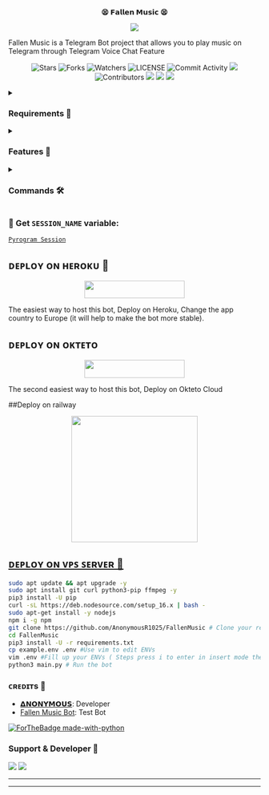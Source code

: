 <p align="center">
    <br><b>😫 𝗙𝗮𝗹𝗹𝗲𝗻 𝗠𝘂𝘀𝗶𝗰 😫</b><br>
</p>
<p align="center"><a href="https://t.me/DevilsHeavenMF"><img src="https://telegra.ph/file/89cbc8b8760b6abff430f.jpg"></a></p>

Fallen Music is a Telegram Bot project that allows you to play music on Telegram through Telegram Voice Chat Feature</b><br>

<p align="center">
    <img src="https://img.shields.io/github/stars/AnonymousR1025/FallenMusic?style=for-the-badge" alt="Stars">
    <img src="https://img.shields.io/github/forks/AnonymousR1025/FallenMusic?style=for-the-badge" alt="Forks">
    <img src="https://img.shields.io/github/watchers/AnonymousR1025/FallenMusic?style=for-the-badge" alt="Watchers">
    <img src="https://img.shields.io/github/license/AnonymousR1025/FallenMusic?style=for-the-badge" alt="LICENSE">
    <img src="https://img.shields.io/github/commit-activity/w/AnonymousR1025/FallenMusic?style=for-the-badge" alt="Commit Activity">
    <a href="https://github.com/AnonymousR1025/FallenMusic/commits/AnonymousR1025"> <img src="https://img.shields.io/github/last-commit/AnonymousR1025/FallenMusic?color=blue&logo=github&logoColor=green&style=for-the-badge" /></a>
    <img src="https://img.shields.io/github/contributors/AnonymousR1025/FallenMusic?style=for-the-badge" alt="Contributors">
    <a href="https://github.com/AnonymousR1025/FallenMusic/issues"> <img src="https://img.shields.io/github/issues/AnonymousR1025/FallenMusic?color=blueviolet&logo=github&logoColor=green&style=for-the-badge" /></a>
    <a href="https://github.com/AnonymousR1025/FallenMusic"> <img src="https://img.shields.io/github/repo-size/AnonymousR1025/FallenMusic?color=orange&logo=github&logoColor=green&style=for-the-badge" /></a>
    <a href="https://pypi.org/project/Pyrogram/"> <img src="https://img.shields.io/pypi/v/pyrogram?color=yellow&label=pyrogram&logo=python&logoColor=green&style=for-the-badge" /></a>
</p>

<details>
<summary><h3> Requirements 📝</h3></summary>

- FFmpeg
- NodeJS [nodesource.com](https://nodesource.com/)
- Python 3.7 or higher
- [PyTgCalls](https://github.com/pytgcalls/pytgcalls)
</details>

<details>
<summary><h3> Features 🔮</h3></summary>

- Yt-dL Fix
- Updated Plug-in
- Super Fast Bot
- No Lag Hang
- Fast Download Song From Server
- Program Updated
- Smooth Player
</details>

<details>
<summary><h3> Commands 🛠</h3></summary> 

- `/play <song name>` - play song you requested
- `/song <song name>` - download songs you want quickly
- `/ping` - Bot Online or Offine

#### Admins Only 👷‍♂️
- `/pause` - pause song play
- `/resume` - resume song play
- `/skip` - play next song
- `/end` - stop music play
</details>

### 🧪 Get `SESSION_NAME` variable:

[``Pyrogram Session``](https://telegram.me/StringFatherBot)

## ᴅᴇᴩʟᴏʏ ᴏɴ ʜᴇʀᴏᴋᴜ 🚀

<p align="center"><a href="https://heroku.com/deploy?template=https://github.com/AnonymousR1025/FallenMusic"> <img src="https://img.shields.io/badge/Deploy%20To%20Heroku-black?style=for-the-badge&logo=heroku" width="200" height="35.45"/></a></p>
The easiest way to host this bot, Deploy on Heroku, Change the app country to Europe (it will help to make the bot more stable).

## ᴅᴇᴩʟᴏʏ ᴏɴ ᴏᴋᴛᴇᴛᴏ

<p align="center"><a href="https://cloud.okteto.com/deploy?repository=https://github.com/AnonymousR1025/FallenMusic"><img src="https://img.shields.io/badge/Deploy%20To%20Okteto-informational?style=for-the-badge&logo=Okteto" width="200" height="35.45"/></a></p>
The second easiest way to host this bot, Deploy on Okteto Cloud

##Deploy on railway

<p align="center">
<a href="https://railway.app/new/template?template=https://github.com/ridho17-ind/SkyzoMusicBot&envs=BOT_TOKEN%2CAPI_ID%2CAPI_HASH%2CSESSION_NAME%2CSUDO_USERS%2COWNER_ID%2CDURATION_LIMIT%2CCHANNEL%2CMONGO_DB_URI%2CLOG_GROUP_ID%2CASS_ID%2CGROUP&optionalEnvs=CHANNEL%2CGROUPCSUPPORT_CHANNEL%2CMONGO_DB_URI%2CLOG_GROUP_ID%2CASSISTANT_PREFIX%2CMUSIC_BOT_NAME%2CSUPPORT_GROUP&optionalEnvs=SUPPORT_CHANNEL%2CSUPPORT_GROUP"><img src="https://img.shields.io/badge/Deploy%20To%20Railway-blueviolet?style=for-the-badge&logo=railway" width="252""/</a>

## ᴅᴇᴘʟᴏʏ ᴏɴ ᴠᴘꜱ ꜱᴇʀᴠᴇʀ 📡

```sh
sudo apt update && apt upgrade -y
sudo apt install git curl python3-pip ffmpeg -y
pip3 install -U pip
curl -sL https://deb.nodesource.com/setup_16.x | bash -
sudo apt-get install -y nodejs
npm i -g npm
git clone https://github.com/AnonymousR1025/FallenMusic # Clone your repo.
cd FallenMusic
pip3 install -U -r requirements.txt
cp example.env .env #Use vim to edit ENVs
vim .env #Fill up your ENVs ( Steps press i to enter in insert mode then edit the file. Press Esc to exit the editing mode then type :wq! and press Enter key to save the file.)
python3 main.py # Run the bot
```

### ᴄʀᴇᴅɪᴛs 💖
- [𝝙𝗡𝗢𝗡𝗬𝗠𝗢𝗨𝗦](https://github.com/AnonymousR1025): Developer
- [Fallen Music Bot](https://telegram.me/fallen_music_bot): Test Bot

[![ForTheBadge made-with-python](http://ForTheBadge.com/images/badges/made-with-python.svg)](https://www.python.org/)

### Support & Developer 🎑
<a href="https://telegram.me/DevilsHeavenMF"><img src="https://img.shields.io/badge/-Support%20Group-blue.svg?style=for-the-badge&logo=Telegram"></a>
<a href="https://telegram.me/anonymous_was_bot"><img src="https://img.shields.io/badge/%20Developer-blue.svg?style=for-the-badge&logo=Telegram"></a>

------------------------------------------------
-------------------------------------------------

